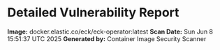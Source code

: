 # Detailed Vulnerability Report

**Image:** docker.elastic.co/eck/eck-operator:latest
**Scan Date:** Sun Jun  8 15:51:37 UTC 2025
**Generated by:** Container Image Security Scanner

